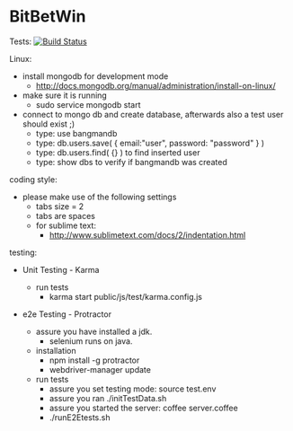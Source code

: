 BitBetWin
=======

Tests: [![Build Status](https://travis-ci.org/bitbetwin/bitbetwin.png?branch=master)](https://travis-ci.org/bitbetwin/bitbetwin)

Linux: 

* install mongodb for development mode
    * http://docs.mongodb.org/manual/administration/install-on-linux/
* make sure it is running
    * sudo service mongodb start
* connect to mongo db and create database, afterwards also a test user should exist ;)
    * type: use bangmandb
    * type: db.users.save( { email:"user", password: "password" } )
    * type: db.users.find( {} ) to find inserted user
    * type: show dbs to verify if bangmandb was created

coding style: 
* please make use of the following settings 
    * tabs size = 2
    * tabs are spaces
    * for sublime text: 
        * http://www.sublimetext.com/docs/2/indentation.html


testing:

* Unit Testing - Karma
   * run tests
      * karma start public/js/test/karma.config.js

* e2e Testing - Protractor
   * assure you have installed a jdk.
      * selenium runs on java.
   * installation
      * npm install -g protractor
      * webdriver-manager update
   * run tests
      * assure you set testing mode: source test.env
      * assure you ran ./initTestData.sh
      * assure you started the server: coffee server.coffee
      * ./runE2Etests.sh
      
